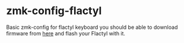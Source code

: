 # zmk-config-flactyl

Basic zmk-config for flactyl keyboard you should be able to download firmware from [here](https://github.com/yangit/zmk-config-flactyl/actions/) and flash your Flactyl with it.
